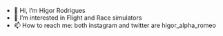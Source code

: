 - 👋 Hi, I’m Higor Rodrigues
- 👀 I’m interested in Flight and Race simulators
- 📫 How to reach me: both instagram and twitter are higor_alpha_romeo
